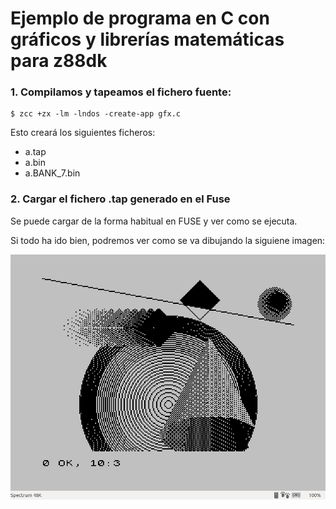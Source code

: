 # Ejemplo de programa en C con gráficos y librerías matemáticas para z88dk

### 1. Compilamos y tapeamos el fichero fuente:

```shell
$ zcc +zx -lm -lndos -create-app gfx.c
```

Esto creará los siguientes ficheros:

- a.tap
- a.bin
- a.BANK_7.bin

### 2. Cargar el fichero .tap generado en el Fuse

Se puede cargar de la forma habitual en FUSE y ver como se ejecuta.

Si todo ha ido bien, podremos ver como se va dibujando la siguiene imagen:

![alt text](spectrum_gfx.png)
